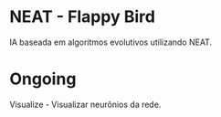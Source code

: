 # NEAT - Flappy Bird
IA baseada em algoritmos evolutivos utilizando NEAT.

# Ongoing 
Visualize - Visualizar neurônios da rede.
